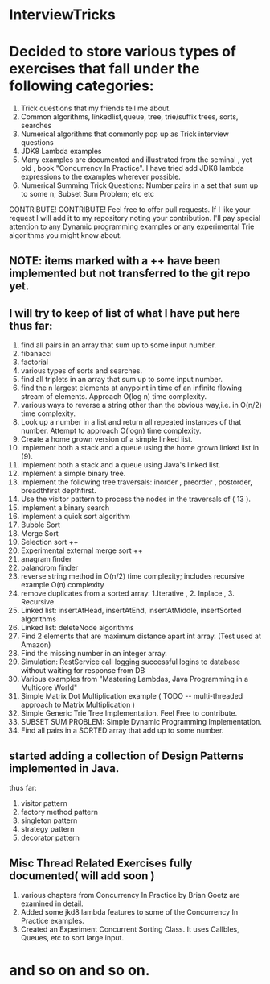 # InterviewTricks
# Decided to store various types of exercises that fall under the following categories:
1.	Trick questions that my friends tell me about.
2.	Common algorithms, linkedlist,queue, tree, trie/suffix trees, sorts, searches
3.	Numerical algorithms that commonly pop up as Trick interview questions
4.	JDK8 Lambda examples
5.	Many examples are documented and illustrated from the seminal , yet old , book "Concurrency In Practice". I have tried add JDK8 lambda expressions to the examples wherever possible.
6.	Numerical Summing Trick Questions: Number pairs in a set that sum up to some n; Subset Sum Problem; etc etc 

CONTRIBUTE! CONTRIBUTE!
Feel free to offer pull requests. If I like your request I will add it to my repository noting your contribution. I'll pay special attention to any Dynamic programming examples or any experimental Trie algorithms you might know about. 

## NOTE: items marked with a ++  have been implemented but not transferred to the git repo yet.
## I will try to keep of list of what I have put here thus far:
1. find all pairs in an array that sum up to some input number. 
2. fibanacci
3. factorial
4. various types of sorts and searches.
5. find all triplets in an array that sum up to some input number.
6. find the n largest elements at anypoint in time of an infinite flowing stream of elements. Approach O(log n) time complexity.
7. various ways to reverse a string other than the obvious way,i.e. in O(n/2) time complexity.
8. Look up a number in a list and return all repeated instances of that number. Attempt to approach O(logn) time complexity.
9. Create a home grown version of a simple linked list.
10. Implement both a stack and a queue using the home grown linked list in (9).
11. Implement both a stack and a queue using Java's linked list. 
12. Implement a simple binary tree.
13. Implement the following tree traversals: inorder , preorder , postorder, breadthfirst depthfirst.
14. Use the visitor pattern to process the nodes in the traversals of ( 13 ). 
15. Implement a binary search
16. Implement a quick sort algorithm
17. Bubble Sort 
18. Merge Sort 
19. Selection sort ++
20. Experimental external merge sort ++
21. anagram finder
22. palandrom finder
23. reverse string method in O(n/2) time complexity; includes recursive example O(n) complexity
24. remove duplicates from a sorted array: 1.Iterative , 2. Inplace , 3. Recursive  
25. Linked list: insertAtHead, insertAtEnd, insertAtMiddle, insertSorted algorithms 
26. Linked list: deleteNode algorithms 
27. Find 2 elements that are maximum distance apart int array. (Test used at Amazon) 
28. Find the missing number in an integer array. 
29. Simulation: RestService call logging successful logins to database without waiting for response from DB
30. Various examples from "Mastering Lambdas, Java Programming in a Multicore World" 
31. Simple Matrix Dot Multiplication example ( TODO -- multi-threaded approach to Matrix Multiplication ) 
32. Simple Generic Trie Tree Implementation. Feel Free to contribute.
33. SUBSET SUM PROBLEM: Simple Dynamic Programming Implementation. 
34. Find all pairs in a SORTED array that add up to some number.

## started adding a collection of Design Patterns implemented in Java.

thus far:
1. visitor pattern
2. factory method pattern
3. singleton pattern
4. strategy pattern
5. decorator pattern 

## Misc Thread Related Exercises fully documented( will add soon )
1. various chapters from Concurrency In Practice by Brian Goetz are examined in detail.
2. Added some jkd8 lambda features to some of the Concurrency In Practice examples.
3. Created an Experiment Concurrent Sorting Class. It uses Callbles, Queues, etc to sort large input.

# and so on and so on. 
